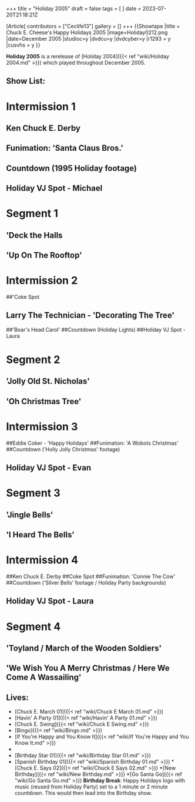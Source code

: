 +++
title = "Holiday 2005"
draft = false
tags = [ ]
date = 2023-07-20T21:18:21Z

[Article]
contributors = ["Ceclife13"]
gallery = []
+++
{{Showtape
|title = Chuck E. Cheese's Happy Holidays 2005
|image=Holiday0212.png
|date=December 2005
|studioc=y
|dvdcu=y
|dvdcyber=y
|r1293 = y
|cusvhs = y
}}

**Holiday 2005** is a rerelease of [Holiday 2004]({{< ref "wiki/Holiday 2004.md" >}}) which played throughout December 2005.

## Show List: ##
# **Intermission 1**
## Ken Chuck E. Derby
## Funimation: 'Santa Claus Bros.'
## Countdown (1995 Holiday footage)
## Holiday VJ Spot - Michael
#  **Segment 1**
## 'Deck the Halls
## 'Up On The Rooftop'
# **Intermission 2**
##'Coke Spot
## Larry The Technician - 'Decorating The Tree'
##'Boar's Head Carol'
##Countdown (Holiday Lights)
##Holiday VJ Spot - Laura
#  **Segment 2**
## 'Jolly Old St. Nicholas'
## 'Oh Christmas Tree'
# **Intermission 3**
##Eddie Coker - 'Happy Holidays'
##Funimation: 'A Wobots Christmas'
##Countdown ('Holly Jolly Christmas' footage)
## Holiday VJ Spot - Evan
#  **Segment 3**
## 'Jingle Bells'
## 'I Heard The Bells'
# **Intermission 4**
##Ken Chuck E. Derby
##Coke Spot
##Funimation: 'Connie The Cow'
##Countdown ('Silver Bells' footage / Holiday Party backgrounds)
## Holiday VJ Spot - Laura
#  **Segment 4**
## 'Toyland / March of the Wooden Soldiers'
## 'We Wish You A Merry Christmas / Here We Come A Wassailing'

## Lives: ##
* [Chuck E. March 01]({{< ref "wiki/Chuck E March 01.md" >}})
* [Havin' A Party 01]({{< ref "wiki/Havin' A Party 01.md" >}})
* [Chuck E. Swing]({{< ref "wiki/Chuck E Swing.md" >}})
* [Bingo]({{< ref "wiki/Bingo.md" >}})
* [If You're Happy and You Know It]({{< ref "wiki/If You're Happy and You Know It.md" >}})
* 
* [Birthday Star 01]({{< ref "wiki/Birthday Star 01.md" >}})
* [Spanish Birthday 01]({{< ref "wiki/Spanish Birthday 01.md" >}})
*[Chuck E. Says 02]({{< ref "wiki/Chuck E Says 02.md" >}})
*[New Birthday]({{< ref "wiki/New Birthday.md" >}})
*[Go Santa Go]({{< ref "wiki/Go Santa Go.md" >}})
**Birthday Break**: Happy Holidays logo with music (reused from Holiday Party) set to a 1 minute or 2 minute countdown. This would then lead into the Birthday show.